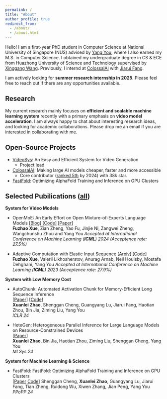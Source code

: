 ```yaml
---
permalink: /
title: "About"
author_profile: true
redirect_from: 
  - /about/
  - /about.html
---
```


Hello! I am a first-year PhD student in Computer Science at National University of Singapore (NUS) advised by [Yang You](https://www.comp.nus.edu.sg/~youy/), where I also earned my M.S. in Computer Science. I obtained my undergraduate degree  in CS & ECE from Huazhong University of Science and Technology supervised by [Xinggang Wang](https://xwcv.github.io/). Previously, I internd at [ColossalAI](https://github.com/hpcaitech/ColossalAI) with [Jiarui Fang](https://fangjiarui.github.io/).


I am actively looking for **summer research internship in 2025**. Please feel free to reach out if there are any opportunities available.

Research
------

My current research mainly focuses on **efficient and scalable machine learning system** recently with a primary emphasis on **video model acceleration**. I am always happy to chat about interesting research ideas, and looking for academic collaborations. Please drop me an email if you are interested in collaborating with me.

Open-Source Projects
------

* [VideoSys](https://github.com/NUS-HPC-AI-Lab/VideoSys): An Easy and Efficient System for Video Generation
  * Project lead
* [ColossalAI](https://github.com/hpcaitech/ColossalAI): Making large AI models cheaper, faster and more accessible
  * Core contributor ([ranked 5th](https://github.com/hpcaitech/ColossalAI/graphs/contributors) by 2024) with 38k star.
* [FastFold](https://github.com/hpcaitech/FastFold/tree/main): Optimizing AlphaFold Training and Inference on GPU Clusters


Selected Pubilications ([all](https://xuefuzhao.github.io/publications/))
------

**System for Video Models**
* OpenMoE: An Early Effort on Open Mixture-of-Experts Language Models [[Blog]](https://www.notion.so/Aug-2023-OpenMoE-v0-2-Release-43808efc0f5845caa788f2db52021879) [[Code]](https://github.com/XueFuzhao/OpenMoE) [[Paper]](https://arxiv.org/abs/2402.01739) \
  **Fuzhao Xue**, Zian Zheng, Yao Fu, Jinjie Ni, Zangwei Zheng, Wangchunshu Zhou and Yang You
  *Accepted at International Conference on Machine Learning (**ICML**) 2024 (Acceptence rate: 27.5%)*
  
* Adaptive Computation with Elastic Input Sequence [[Arxiv]](https://arxiv.org/abs/2301.13195) [[Code]](https://github.com/google-research/scenic/tree/main/scenic/projects/adatape) \
  **Fuzhao Xue**, Valerii Likhosherstov, Anurag Arnab, Neil Houlsby, Mostafa Dehghani, Yang You
  *Accepted at International Conference on Machine Learning (**ICML**) 2023 (Acceptence rate: 27.9%)*

**System with Low Memory Cost**

* AutoChunk: Automated Activation Chunk for Memory-Efficient Long Sequence Inference \
  [[Paper](https://arxiv.org/abs/2401.10652)] [[Code](https://github.com/hpcaitech/ColossalAI/tree/main/colossalai/autochunk)] \
  **Xuanlei Zhao**, Shenggan Cheng, Guangyang Lu, Jiarui Fang, Haotian Zhou, Bin Jia, Ziming Liu, Yang You \
  *ICLR 24*

* HeteGen: Heterogeneous Parallel Inference for Large Language Models on Resource-Constrained Devices \
  [[Paper](https://arxiv.org/abs/2403.01164)] \
  **Xuanlei Zhao**, Bin Jia, Haotian Zhou, Ziming Liu, Shenggan Cheng, Yang You \
  *MLSys 24*

**System for Machine Learning & Science**
* FastFold: FastFold: Optimizing AlphaFold Training and Inference on GPU Clusters \
  [[Paper](https://dl.acm.org/doi/10.1145/3627535.3638465) [Code](https://github.com/hpcaitech/FastFold)]
  Shenggan Cheng, **Xuanlei Zhao**, Guangyang Lu, Jiarui Fang, Tian Zheng, Ruidong Wu, Xiwen Zhang, Jian Peng, Yang You \
  *PPoPP 24*
